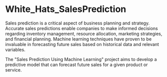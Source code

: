 # White_Hats_SalesPrediction

Sales prediction is a critical aspect of business planning and strategy. Accurate sales predictions enable companies to make informed decisions regarding inventory management, resource allocation, marketing strategies, and financial planning. Machine learning techniques have proven to be invaluable in forecasting future sales based on historical data and relevant variables.

The "Sales Prediction Using Machine Learning" project aims to develop a predictive model that can forecast future sales for a given product or service.
